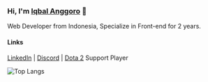 ### Hi, I'm [Iqbal Anggoro](https://b4le.site) 👋

Web Developer from Indonesia, Specialize in Front-end for 2 years. 

#### Links
[LinkedIn](https://www.linkedin.com/in/iqbal-anggoro/) | [Discord](https://discord.gg/ZGSmUQy) | [Dota 2](https://www.dotabuff.com/players/296475429) Support Player

![Top Langs](https://github-readme-stats.vercel.app/api/top-langs/?username=B4Lee&hide=html&layout=compact&langs_count=6&theme=dracula)

<!--
**B4Lee/B4Lee** is a ✨ _special_ ✨ repository because its `README.md` (this file) appears on your GitHub profile

